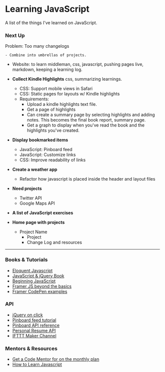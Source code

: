 # Learning JavaScript
A list of the things I've learned on JavaScript.

###	Next Up

Problem: Too many changelogs

	- Combine into umbrellas of projects. 

- Website: to learn middleman, css, javascript, pushing pages live, markdown, keeping a learning log. 
	
- **Collect Kindle Highlights** css, summarizing learnings.
	- CSS: Support mobile views in Safari
	- CSS: Static pages for layouts w/ Kindle highlights
	- Requirements:
		- Upload a kindle highlights text file.
		- Get a page of highlights
		- Can create a summary page by selecting highlights and adding notes. This becomes the final book report, summary page.
		- Get a graph to display when you've read the book and the highlights you've created.

- **Display bookmarked items**
	- JavaScript: Pinboard feed
	- JavaScript: Customize links
	- CSS: Improve readability of links

- **Create a weather app**
	- Refactor how javascript is placed inside the header and layout files

- **Need projects**
	- Twitter API
	- Google Maps API

- **A list of JavaScript exercises**

- **Home page with projects**

	- Project Name
		- Project
		- Change Log and resources	

---
### Books & Tutorials
- [Eloquent Javascript](http://eloquentjavascript.net)
- [JavaScript & jQuery Book](http://javascriptbook.com)
- [Beginning JavaScript](http://www.amazon.com/Beginning-JavaScript-Paul-Wilton-ebook/dp/B00DBOORJW)
- [Framer JS beyond the basics](http://www.stakelon.com/framerworkshop/index.html#/3)
- [Framer CodePen examples](http://codepen.io/collection/nRzzaZ/7)

### API
- [jQuery on click](https://api.jquery.com/click)
- [Pinboard feed tutorial](http://acrl.ala.org/techconnect/?p=2037) 
- [Pinboard API reference](https://pinboard.in/howto/#rss) 
- [Personal Resume API](https://github.com/afeld/api.afeld.me)
- [IFTTT Maker Channel](https://ifttt.com/maker)

### Mentors & Resources
- [Get a Code Mentor for on the monthly plan](https://www.codementor.io/monthly)
- [How to Learn Javascript](http://javascriptissexy.com/how-to-learn-javascript-properly/)